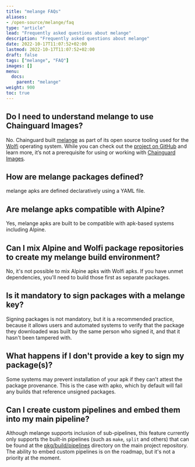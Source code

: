 ```yaml
---
title: "melange FAQs"
aliases:
- /open-source/melange/faq
type: "article"
lead: "Frequently asked questions about melange"
description: "Frequently asked questions about melange"
date: 2022-10-17T11:07:52+02:00
lastmod: 2022-10-17T11:07:52+02:00
draft: false
tags: ["melange", "FAQ"]
images: []
menu:
  docs:
    parent: "melange"
weight: 900
toc: true
---
```


## Do I need to understand melange to use Chainguard Images?

No. Chainguard built [melange](https://github.com/chainguard-dev/melange) as part of its open source tooling used for the [Wolfi](/open-source/wolfi) operating system. While you can check out the [project on GitHub](https://github.com/chainguard-dev/melange) and learn more, it’s not a prerequisite for using or working with [Chainguard Images](/chainguard/chainguard-images).

## How are melange packages defined?
melange apks are defined declaratively using a YAML file.

## Are melange apks compatible with Alpine?
Yes, melange apks are built to be compatible with apk-based systems including Alpine.

## Can I mix Alpine and Wolfi package repositories to create my melange build environment?
No, it's not possible to mix Alpine apks with Wolfi apks. If you have unmet dependencies, you'll need to build those first as separate packages.

## Is it mandatory to sign packages with a melange key?
Signing packages is not mandatory, but it is a recommended practice, because it allows users and automated systems to verify that the package they downloaded was built by the same person who signed it, and that it hasn't been tampered with.

## What happens if I don't provide a key to sign my package(s)?
Some systems may prevent installation of your apk if they can't attest the package provenance. This is the case with apko, which by default will fail any builds that reference unsigned packages.

## Can I create custom pipelines and embed them into my main pipeline?
Although melange supports inclusion of sub-pipelines, this feature currently only supports the built-in pipelines (such as `make`, `split` and others) that can be found at the [pkg/build/pipelines](https://github.com/chainguard-dev/melange/tree/main/pkg/build/pipelines) directory on the main project repository.
The ability to embed custom pipelines is on the roadmap, but it's not a priority at the moment.

